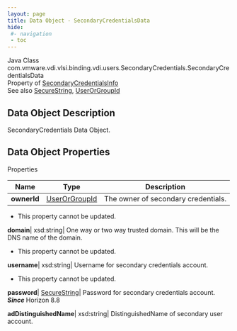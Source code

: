 ```yaml
---
layout: page
title: Data Object - SecondaryCredentialsData
hide:
 #- navigation
 - toc
---
```






Java Class
    com.vmware.vdi.vlsi.binding.vdi.users.SecondaryCredentials.SecondaryCredentialsData  
Property of
     [SecondaryCredentialsInfo](vdi.users.SecondaryCredentials.SecondaryCredentialsInfo.md#field_detail)  
See also
     [SecureString](vdi.util.SecureString.md), [UserOrGroupId](vdi.entity.UserOrGroupId.md)  

## Data Object Description 

SecondaryCredentials Data Object. 

## Data Object Properties

Properties

Name |  Type |  Description   
---|---|---  
**ownerId**| [UserOrGroupId](vdi.entity.UserOrGroupId.md)|  The owner of secondary credentials.   


* This property cannot be updated.

  
**domain**|  xsd:string|  One way or two way trusted domain. This will be the DNS name of the domain.   


* This property cannot be updated.

  
**username**|  xsd:string|  Username for secondary credentials account.   


* This property cannot be updated.

  
**password**| [SecureString](vdi.util.SecureString.md)|  Password for secondary credentials account.  **_Since_** Horizon 8.8  
  
**adDistinguishedName**|  xsd:string|  DistinguishedName of secondary user account.   
  
  
  
  
  
  

